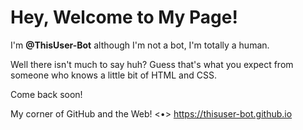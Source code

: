<h1>Hey, Welcome to My Page!</h1>

I'm <strong>@ThisUser-Bot</strong> although I'm not a bot, I'm totally a human. 

Well there isn't much to say huh? Guess that's what you expect from someone who knows a little bit of HTML and CSS. 

Come back soon!

My corner of GitHub and the Web! <•> <https://thisuser-bot.github.io>
<!---
ThisUser-Bot/ThisUser-Bot is a ✨ special ✨ repository because its `README.md` (this file) appears on your GitHub profile.
You can click the Preview link to take a look at your changes.
--->
